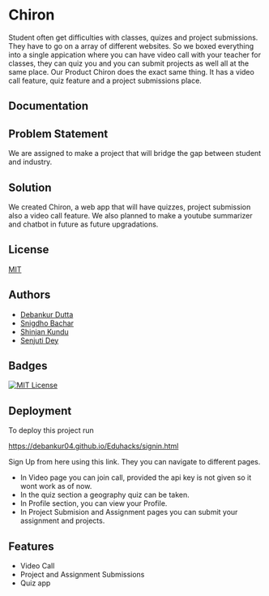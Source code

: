 
# Chiron

Student often get difficulties with classes, quizes and project submissions. They have to go on a array of different websites. So we boxed everything into a single appication where you can have video call with your teacher for classes, they can quiz you and you can submit projects as well all at the same place. 
Our Product Chiron does the exact same thing. It has a video call feature, quiz feature and a project submissions place.
## Documentation

Problem Statement
-

We are assigned to make a project that will bridge the gap between student and industry.

Solution
- 
We created Chiron, a web app that will have quizzes, project submission also a video call feature. We also planned to make a youtube summarizer and chatbot in future as future upgradations.

## License

[MIT](https://choosealicense.com/licenses/mit/)


## Authors

- [Debankur Dutta](https://github.com/Debankur04)
- [Snigdho Bachar](https://github.com/Hacks2killsnigdho)
- [Shinjan Kundu](https://github.com/Galahad19)
- [Senjuti Dey ](https://www.linkedin.com/in/senjuti-dey-846b81253?utm_source=share&utm_campaign=share_via&utm_content=profile&utm_medium=android_app)


## Badges


[![MIT License](https://img.shields.io/badge/License-MIT-green.svg)](https://choosealicense.com/licenses/mit/)


## Deployment

To deploy this project run

https://debankur04.github.io/Eduhacks/signin.html

Sign Up from here using this link. They you can navigate to different pages. 

- In Video page you can join call, provided the api key is not given so it wont work as of now.
- In the quiz section a geography quiz can be taken.
- In Profile section, you can view your Profile.
- In Project Submision and Assignment pages you can submit your assignment and projects.

## Features

- Video Call
- Project and Assignment Submissions
- Quiz app

